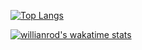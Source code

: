 [![Top Langs](https://github-readme-stats.vercel.app/api/top-langs/?username=marianochaves&layout=compact&show_icons=true&theme=cobalt)](https://github.com/anuraghazra/github-readme-stats)

[![willianrod's wakatime stats](https://github-readme-stats.vercel.app/api?username=marianochaves&show_icons=true&theme=cobalt&count_private=true)](https://github.com/anuraghazra/github-readme-stats)

<!--

**MarianoChaves/marianochaves** is a ✨ _special_ ✨ repository because its `README.md` (this file) appears on your GitHub profile.

Here are some ideas to get you started:

- 🔭 I’m currently working on ...
- 🌱 I’m currently learning ...
- 👯 I’m looking to collaborate on ...
- 🤔 I’m looking for help with ...
- 💬 Ask me about ...
- 📫 How to reach me: ...
- 😄 Pronouns: ...
- ⚡ Fun fact: ...
-->
